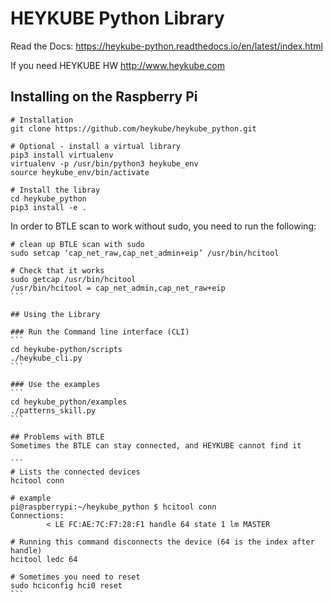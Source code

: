 # HEYKUBE Python Library

Read the Docs: 
https://heykube-python.readthedocs.io/en/latest/index.html

If you need HEYKUBE HW
http://www.heykube.com

## Installing on the Raspberry Pi

```
# Installation
git clone https://github.com/heykube/heykube_python.git

# Optional - install a virtual library
pip3 install virtualenv
virtualenv -p /usr/bin/python3 heykube_env
source heykube_env/bin/activate

# Install the libray
cd heykube_python
pip3 install -e . 
```

In order to BTLE scan to work without sudo, you need to run the following:

````
# clean up BTLE scan with sudo
sudo setcap ‘cap_net_raw,cap_net_admin+eip’ /usr/bin/hcitool

# Check that it works
sudo getcap /usr/bin/hcitool
/usr/bin/hcitool = cap_net_admin,cap_net_raw+eip
```

## Using the Library

### Run the Command line interface (CLI)
```
cd heykube-python/scripts
./heykube_cli.py
```

### Use the examples
```
cd heykube_python/examples
./patterns_skill.py
```

## Problems with BTLE 
Sometimes the BTLE can stay connected, and HEYKUBE cannot find it

```
# Lists the connected devices
hcitool conn

# example
pi@raspberrypi:~/heykube_python $ hcitool conn
Connections:
        < LE FC:AE:7C:F7:28:F1 handle 64 state 1 lm MASTER

# Running this command disconnects the device (64 is the index after handle)
hcitool ledc 64

# Sometimes you need to reset 
sudo hciconfig hci0 reset
```

